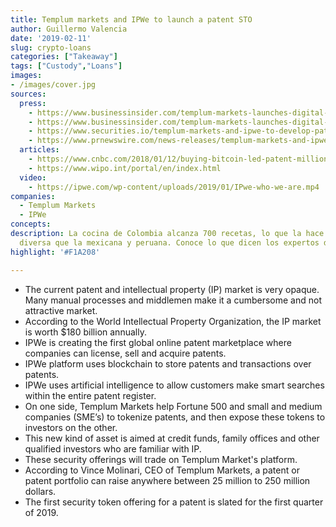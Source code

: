 ```yaml
---
title: Templum markets and IPWe to launch a patent STO
author: Guillermo Valencia
date: '2019-02-11'
slug: crypto-loans
categories: ["Takeaway"]
tags: ["Custody","Loans"]
images:
- /images/cover.jpg
sources:
  press:
    - https://www.businessinsider.com/templum-markets-launches-digital-securities-for-patent-portfolios-2019-1
    - https://www.businessinsider.com/templum-markets-launches-digital-securities-for-patent-portfolios-2019-1
    - https://www.securities.io/templum-markets-and-ipwe-to-develop-patent-finance-market/ 
    - https://www.prnewswire.com/news-releases/templum-markets-and-ipwe-launch-patent-finance-market-for-fortune-global-500-companies-and-smes-300782316.html 
  articles:
    - https://www.cnbc.com/2018/01/12/buying-bitcoin-led-patent-millionaire-to-even-bigger-investing-idea.html 
    - https://www.wipo.int/portal/en/index.html 
  video:
    - https://ipwe.com/wp-content/uploads/2019/01/IPwe-who-we-are.mp4  
companies:
  - Templum Markets
  - IPWe
concepts:
description: La cocina de Colombia alcanza 700 recetas, lo que la hace más rica y
  diversa que la mexicana y peruana. Conoce lo que dicen los expertos de estas recetas.
highlight: '#F1A208'

---
```


- The current patent and intellectual property (IP) market is very opaque. Many manual processes and middlemen make it a cumbersome and not attractive market.
- According to the World Intellectual Property Organization, the IP market is worth $180 billion annually.
- IPWe is creating the first global online patent marketplace where companies can license, sell and acquire patents.
- IPWe platform uses blockchain to store patents and transactions over patents.
- IPWe uses artificial intelligence to allow customers make smart searches within the entire patent register.
- On one side, Templum Markets help Fortune 500 and small and medium companies (SME’s) to tokenize patents, and then expose these tokens to investors on the other.
- This new kind of asset is aimed at credit funds, family offices and other qualified investors who are familiar with IP.
- These security offerings will trade on Templum Market's platform.
- According to Vince Molinari, CEO of Templum Markets, a patent or patent portfolio can raise anywhere between 25 million to 250 million dollars.
- The first security token offering for a patent is slated for the first quarter of 2019.


